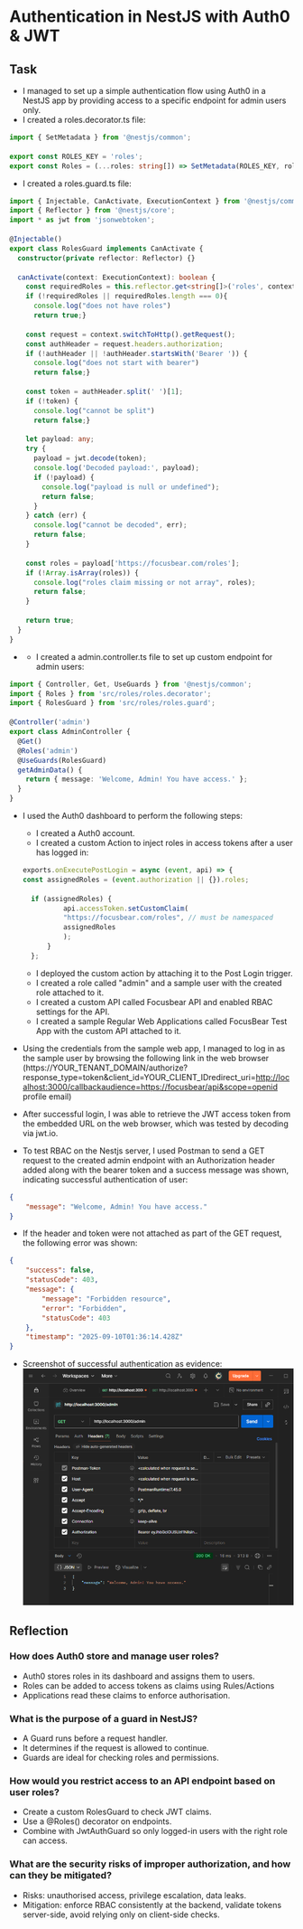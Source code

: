 # Authentication in NestJS with Auth0 & JWT

## Task

- I managed to set up a simple authentication flow using Auth0 in a NestJS app by providing access to a specific endpoint for admin users only.
- I created a roles.decorator.ts file:

```typescript
import { SetMetadata } from '@nestjs/common';

export const ROLES_KEY = 'roles';
export const Roles = (...roles: string[]) => SetMetadata(ROLES_KEY, roles);
```

- I created a roles.guard.ts file:

```typescript
import { Injectable, CanActivate, ExecutionContext } from '@nestjs/common';
import { Reflector } from '@nestjs/core';
import * as jwt from 'jsonwebtoken';

@Injectable()
export class RolesGuard implements CanActivate {
  constructor(private reflector: Reflector) {}

  canActivate(context: ExecutionContext): boolean {
    const requiredRoles = this.reflector.get<string[]>('roles', context.getHandler());
    if (!requiredRoles || requiredRoles.length === 0){ 
      console.log("does not have roles")
      return true;}

    const request = context.switchToHttp().getRequest();
    const authHeader = request.headers.authorization;
    if (!authHeader || !authHeader.startsWith('Bearer ')) { 
      console.log("does not start with bearer")
      return false;}

    const token = authHeader.split(' ')[1];
    if (!token) { 
      console.log("cannot be split")
      return false;}

    let payload: any;
    try {
      payload = jwt.decode(token);
      console.log('Decoded payload:', payload);
      if (!payload) {
        console.log("payload is null or undefined");
        return false;
      }
    } catch (err) {
      console.log("cannot be decoded", err);
      return false;
    }

    const roles = payload['https://focusbear.com/roles'];
    if (!Array.isArray(roles)) {
      console.log("roles claim missing or not array", roles);
      return false;
    }

    return true;
  }
}
```

- - I created a admin.controller.ts file to set up custom endpoint for admin users:

```typescript
import { Controller, Get, UseGuards } from '@nestjs/common';
import { Roles } from 'src/roles/roles.decorator';
import { RolesGuard } from 'src/roles/roles.guard';

@Controller('admin')
export class AdminController {
  @Get()
  @Roles('admin')
  @UseGuards(RolesGuard)
  getAdminData() {
    return { message: 'Welcome, Admin! You have access.' };
  }
}
```

- I used the Auth0 dashboard to perform the following steps:
  - I created a Auth0 account.
  - I created a custom Action to inject roles in access tokens after a user has logged in:

  ```javascript
  exports.onExecutePostLogin = async (event, api) => {
  const assignedRoles = (event.authorization || {}).roles;

    if (assignedRoles) {
            api.accessToken.setCustomClaim(
            "https://focusbear.com/roles", // must be namespaced
            assignedRoles
            );
        }
    };
  ```

  - I deployed the custom action by attaching it to the Post Login trigger.
  - I created a role called "admin" and a sample user with the created role attached to it.
  - I created a custom API called Focusbear API and enabled RBAC settings for the API.
  - I created a sample Regular Web Applications called FocusBear Test App with the custom API attached to it.
- Using the credentials from the sample web app, I managed to log in as the sample user by browsing the following link in the web browser (https://YOUR_TENANT_DOMAIN/authorize?response_type=token&client_id=YOUR_CLIENT_IDredirect_uri=<http://localhost:3000/callbackaudience=https://focusbear/api&scope=openid> profile email)
- After successful login, I was able to retrieve the JWT access token from the embedded URL on the web browser, which was tested by decoding via jwt.io.
- To test RBAC on the Nestjs server, I used Postman to send a GET request to the created admin endpoint with an Authorization header added along with the bearer token and a success message was shown, indicating successful authentication of user:

```json
{
    "message": "Welcome, Admin! You have access."
}
```

- If the header and token were not attached as part of the GET request, the following error was shown:

```json
{
    "success": false,
    "statusCode": 403,
    "message": {
        "message": "Forbidden resource",
        "error": "Forbidden",
        "statusCode": 403
    },
    "timestamp": "2025-09-10T01:36:14.428Z"
}
```

- Screenshot of successful authentication as evidence:
![Screenshot of successful authentication in Postman](images/jwt_success_authentication.png)

## Reflection

### How does Auth0 store and manage user roles?

- Auth0 stores roles in its dashboard and assigns them to users.
- Roles can be added to access tokens as claims using Rules/Actions
- Applications read these claims to enforce authorisation.

### What is the purpose of a guard in NestJS?

- A Guard runs before a request handler.
- It determines if the request is allowed to continue.
- Guards are ideal for checking roles and permissions.

### How would you restrict access to an API endpoint based on user roles?

- Create a custom RolesGuard to check JWT claims.
- Use a @Roles() decorator on endpoints.
- Combine with JwtAuthGuard so only logged-in users with the right role can access.

### What are the security risks of improper authorization, and how can they be mitigated?

- Risks: unauthorised access, privilege escalation, data leaks.
- Mitigation: enforce RBAC consistently at the backend, validate tokens server-side, avoid relying only on client-side checks.
